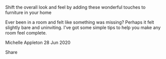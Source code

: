 Shift the overall look and feel by adding these wonderful
touches to furniture in your home

Ever been in a room and felt like something was missing? Perhaps
it felt slightly bare and uninviting. I’ve got some simple tips
to help you make any room feel complete.

Michelle Appleton
28 Jun 2020

Share
